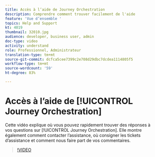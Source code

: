 ```yaml
---
title: Accès à l’aide de Journey Orchestration
description: Comprendre comment trouver facilement de l'aide
feature: 'Vue d’ensemble '
topics: Help and Support
kt: 4019
thumbnail: 32010.jpg
audience: developer, business user, admin
doc-type: video
activity: understand
role: Professionnel, Administrateur
translation-type: tm+mt
source-git-commit: dcfca5cee7399c2e708d29dbc7dcdea1114805f5
workflow-type: tm+mt
source-wordcount: '59'
ht-degree: 83%

---
```



# Accès à l’aide de [!UICONTROL Journey Orchestration]

Cette vidéo explique où vous pouvez rapidement trouver des réponses à vos questions sur [!UICONTROL Journey Orchestration]. Elle montre également comment contacter l’assistance, où consigner les tickets d’assistance et comment nous faire part de vos commentaires.

>[!VIDEO](https://video.tv.adobe.com/v/32010?quality=12)
